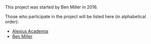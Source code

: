 This project was started by Ben Miller in 2016.

Those who participate in the project will be listed here 
(in alphabetical order):

- [Alexius Academia](https://github.com/alexiusacademia)
- [Ben Miller](https://github.com/benjiyamin)
